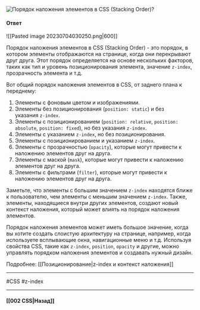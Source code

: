 ![Порядок наложения элементов в CSS (Stacking Order)?](https://youtu.be/GZUy2i6QN7o?t=204)

#### Ответ

![[Pasted image 20230704030250.png|600]]

Порядок наложения элементов в CSS (Stacking Order) - это порядок, в котором элементы отображаются на странице, когда они перекрывают друг друга. Этот порядок определяется на основе нескольких факторов, таких как тип и уровень позиционирования элемента, значение `z-index`, прозрачность элемента и т.д.

Вот общий порядок наложения элементов в CSS, от заднего плана к переднему:

1. Элементы с фоновым цветом и изображениями.
2. Элементы без позиционирования (`position: static`) и без указания `z-index`.
3. Элементы с позиционированием (`position: relative`, `position: absolute`, `position: fixed`), но без указания `z-index`.
4. Элементы с указанием `z-index`, но без позиционирования.
5. Элементы с позиционированием и указанием `z-index`.
6. Элементы с прозрачностью (`opacity`), которые могут привести к наложению элементов друг на друга.
7. Элементы с маской (`mask`), которые могут привести к наложению элементов друг на друга.
8. Элементы с фильтрами (`filter`), которые могут привести к наложению элементов друг на друга.

Заметьте, что элементы с большим значением `z-index` находятся ближе к пользователю, чем элементы с меньшим значением `z-index`. Также, элементы, находящиеся внутри других элементов, создают новый контекст наложения, который может влиять на порядок наложения элементов.

Порядок наложения элементов может иметь большое значение, когда вы хотите создать слоистую архитектуру на странице, например, когда используете всплывающие окна, навигационные меню и т.д. Используя свойства CSS, такие как `z-index`, `position`, `opacity` и другие, можно управлять порядком наложения элементов и создавать нужный дизайн.

Подробнее: [[Позиционирование|z-index и контекст наложения]]
___
#CSS #z-index 

___

#### [[002 CSS|Назад]]